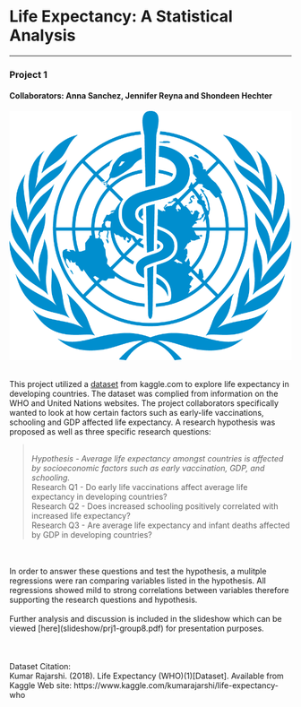 

# **Life Expectancy: A Statistical Analysis** 
---
### <p>Project 1<br>
#### Collaborators: Anna Sanchez, Jennifer Reyna and Shondeen Hechter<p>
  
![WHO](images/who-emblem.png)

<br />This project utilized a [dataset](https://www.kaggle.com/kumarajarshi/life-expectancy-who) from kaggle.com to explore life expectancy in developing countries. The dataset was complied from information on the WHO and United Nations websites. The project collaborators specifically wanted to look at how certain factors such as early-life vaccinations, schooling and GDP affected life expectancy. A research hypothesis was proposed as well as three specific research questions: 
><br />*Hypothesis - Average life expectancy amongst countries is affected by socioeconomic factors such as early vaccination, GDP, and schooling.*
<br />Research Q1 - Do early life vaccinations affect average life expectancy in developing countries?
<br />Research Q2 - Does increased schooling positively correlated with increased life expectancy?
<br />Research Q3 - Are average life expectancy and infant deaths affected by GDP in developing countries?
<br />
<br />In order to answer these questions and test the hypothesis, a mulitple regressions were ran comparing variables listed in the hypothesis. All regressions showed mild to strong correlations between variables therefore supporting the research questions and hypothesis.  
<br />
<br />Further analysis and discussion is included in the slideshow which can be viewed [here](slideshow/prj1-group8.pdf) for presentation purposes.
<br /> 
<br /> 
<br /> 
<br />Dataset Citation:
<br />Kumar Rajarshi. (2018). Life Expectancy (WHO)(1)[Dataset]. Available from Kaggle Web site: https://www.kaggle.com/kumarajarshi/life-expectancy-who

